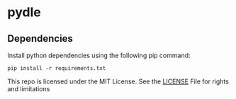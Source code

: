 # pydle

## Dependencies

Install python dependencies using the following pip command:

```command
pip install -r requirements.txt
```

This repo is licensed under the MIT License. See the [LICENSE](LICENSE)
File for rights and limitations
